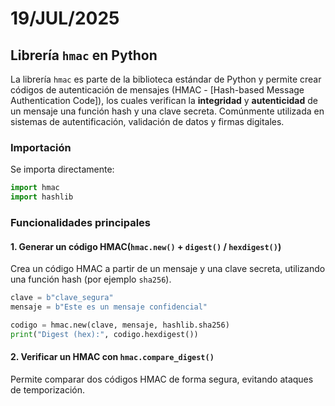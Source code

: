 # 19/JUL/2025 

## Librería `hmac` en Python

La librería `hmac` es parte de la biblioteca estándar de Python y permite crear códigos de autenticación de mensajes (HMAC - [Hash-based Message Authentication Code]), los cuales verifican la **integridad** y **autenticidad** de un mensaje una función hash y una clave secreta. Comúnmente utilizada en sistemas de autentificación, validación de datos y firmas digitales.

### Importación

Se importa directamente:
```python
import hmac
import hashlib
```

### Funcionalidades principales

#### 1. Generar un código HMAC(`hmac.new()` + `digest()` / `hexdigest()`)

Crea un código HMAC a partir de un mensaje y una clave secreta, utilizando una función hash (por ejemplo `sha256`).
```python
clave = b"clave_segura"
mensaje = b"Este es un mensaje confidencial"

codigo = hmac.new(clave, mensaje, hashlib.sha256)
print("Digest (hex):", codigo.hexdigest())
```

#### 2. Verificar un HMAC con `hmac.compare_digest()`

Permite comparar dos códigos HMAC de forma segura, evitando ataques de temporización.





















